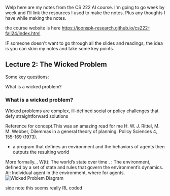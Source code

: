 Welp here are my notes from the CS 222 AI course.
I'm going to go week by week and I'll link the resources I used to make the notes.
Plus any thoughts I have while making the notes.

the course website is here https://joonspk-research.github.io/cs222-fall24/index.html

IF someone doesn't want to go through all the slides and readings, the idea is you can skim my notes and take some key points.


## Lecture 2: The Wicked Problem 

Some key questions:

What is a wicked problem?


### What is a wicked problem?
Wicked problems are complex, ill-defined social or policy challenges that defy straightforward solutions

Reference for concept.This was an amazing read for me
H. W. J. Rittel, M. M. Webber, Dilemmas in a general theory of planning. Policy Sciences 4, 155-169 (1973).
- a program that defines an environment and the behaviors of agents then outputs the resulting world

More formally…
W(t): The world’s state over time .
: The environment, defined by a set of state and rules that govern
the environment’s dynamics.
Ai: Individual agent in the environment, where for agents.
![Wicked Problem Diagram](../images/CS_222_AI_Agents_simulations_2.jpg)





side note this seems really RL coded

